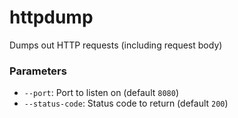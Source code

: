 # httpdump

Dumps out HTTP requests (including request body)

### Parameters

* `--port`: Port to listen on (default `8080`)
* `--status-code`: Status code to return (default `200`)